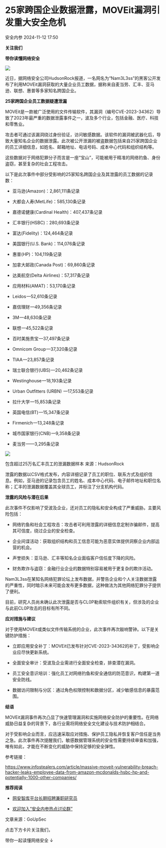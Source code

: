 #  25家跨国企业数据泄露，MOVEit漏洞引发重大安全危机   
 安全内参   2024-11-12 17:50  
  
**关注我们**  
  
  
**带你读懂网络安全**  
  
  
![](https://mmbiz.qpic.cn/sz_mmbiz_png/INYsicz2qhvbsnOT01rd5SO0TG32pGSkCwib3ejYxNQDn15LJbSW9BFExRglS2Q9GPTAyw5S0zMlLTcmSyuc4KTQ/640?wx_fmt=other&from=appmsg&tp=webp&wxfrom=5&wx_lazy=1&wx_co=1 "")  
  
  
近日，据网络安全公司HudsonRock报道，一名网名为“Nam3L3ss”的黑客公开发布了利用MOVEit漏洞获取的大量企业员工数据，据称来自麦当劳、汇丰、亚马逊、联想、惠普等多家知名跨国企业。  
  
  
**25家跨国企业员工数据疑遭泄漏**  
  
  
MOVEit是一款被广泛使用的文件传输软件，其漏洞（编号CVE-2023-34362）导致了2023年最严重的数据泄露事件之一，波及多个行业，包括金融、医疗、科技和零售业。  
  
  
攻击者可通过该漏洞绕过身份验证，访问敏感数据。该软件的漏洞被武器化后，导致大量知名企业的数据泄露。此次被公开泄漏的被盗数据包括来自25家跨国企业的员工详细信息，如姓名、邮箱地址、电话号码、成本中心代码和组织结构等。  
  
  
这些数据对于网络犯罪分子而言是一座“宝山”，可能被用于精准的网络钓鱼、身份盗窃，甚至复杂的社会工程攻击。  
  
  
以下是此次事件中部分受影响的25家知名跨国企业及其泄露的员工数据的记录数：  
  
- 亚马逊(Amazon)：2,861,111条记录  
  
- 大都会人寿(MetLife)：585,130条记录  
  
- 嘉德诺健康(Cardinal Health)：407,437条记录  
  
- 汇丰银行(HSBC)：280,693条记录  
  
- 富达(Fidelity)：124,464条记录  
  
- 美国银行(U.S. Bank)：114,076条记录  
  
- 惠普(HP)：104,119条记录  
  
- 加拿大邮政(Canada Post)：69,860条记录  
  
- 达美航空(Delta Airlines)：57,317条记录  
  
- 应用材料(AMAT)：53,170条记录  
  
- Leidos —52,610条记录  
  
- 嘉信理财 —49,356条记录  
  
- 3M —48,630条记录  
  
- 联想 —45,522条记录  
  
- 百时美施贵宝 —37,497条记录  
  
- Omnicom Group —37,320条记录  
  
- TIAA —23,857条记录  
  
- 瑞士联合银行(UBS) —20,462条记录  
  
- Westinghouse —18,193条记录  
  
- Urban Outfitters (URBN)  —17,553条记录  
  
- 拉什大学 —15,853条记录  
  
- 英国电信(BT) —15,347条记录  
  
- Firmenich —13,248条记录  
  
- 城市国家银行(CNB) —9,358条记录  
  
- 麦当劳 ——3,295条记录  
  
![](https://mmbiz.qpic.cn/sz_mmbiz_png/INYsicz2qhvbsnOT01rd5SO0TG32pGSkCRhnpDzia0ickciakhF3B5cgp3n6MxrnicFBJ2iaRR04EibU3RE2ic6OuIARVA/640?wx_fmt=other&from=appmsg&tp=webp&wxfrom=5&wx_lazy=1&wx_co=1 "")  
  
包含超过25万名汇丰员工的泄漏数据样本 来源：HudsonRock  
  
  
泄露的数据以CSV格式发布，内容详细记录了员工的职位、联系方式及组织信息。例如，亚马逊的记录包含员工的姓名、成本中心代码、电子邮件地址和职位名称；汇丰的泄漏数据覆盖其全球员工，并标注了分支机构代码。  
  
  
**泄露的风险与潜在后果**  
  
  
此次事件不仅影响了受波及企业，还对员工的隐私和安全构成了严重威胁。主要风险包括：  
  
- 网络钓鱼和社会工程攻击：攻击者可利用泄露的详细信息定制诈骗邮件，提高其可信度，绕过企业的安全检查。  
  
- 企业间谍活动：获取组织结构和员工信息可能为恶意实体提供洞察企业内部运营的机会。  
  
- 声誉损失：亚马逊、汇丰等知名企业面临客户信任度下降的风险。  
  
- 财务欺诈与盗窃：金融行业企业的数据特别容易被用于更复杂的欺诈活动。  
  
Nam3L3ss在某知名网络犯罪论坛上发布数据，并警告企业和个人关注数据泄露的严重性，同时暗示未来可能会发布更多数据，这种做法为其他网络犯罪分子提供了便利。  
  
  
目前，研究人员尚未确认此次泄露是否与CL0P勒索软件组织有关，但涉及的企业与此前CL0P攻击的目标有所不同。  
  
  
**应对措施与建议**  
  
  
对于使用MOVEit或类似文件传输系统的企业，此次事件再次敲响警钟。以下是关键防护措施：  
  
- 立即应用安全补丁：MOVEit已发布针对CVE-2023-34362的补丁，受影响企业应尽快更新系统。  
  
- 全面安全审计：受波及企业需进行全面安全检查，排查潜在漏洞。  
  
- 员工安全意识培训：强化员工对网络钓鱼和安全通信的防范意识，构建第一道安全防线。  
  
- 数据访问限制与分区：通过角色权限控制和数据分区，减少敏感信息的暴露范围。  
  
  
  
**结语**  
  
  
MOVEit漏洞事件再次凸显了快速管理漏洞和实施网络安全防护的重要性。在网络威胁日益复杂的背景下，各行业需将网络安全文化建设与技术防护相结合。  
  
  
对于受影响企业而言，应迅速采取应对措施、保护员工隐私并恢复客户信任是当务之急。此次事件再次提醒我们，敏感数据管理系统的安全性需要持续审查和加强，唯有如此，才能在不断变化的威胁中保持足够的安全弹性。  
  
  
参考链接：  
  
https://www.infostealers.com/article/massive-moveit-vulnerability-breach-hacker-leaks-employee-data-from-amazon-mcdonalds-hsbc-hp-and-potentially-1000-other-companies/  
  
  
  
**推荐阅读**  
- [网安智库平台长期招聘兼职研究员](http://mp.weixin.qq.com/s?__biz=MzI4NDY2MDMwMw==&mid=2247499450&idx=2&sn=2da3ca2e0b4d4f9f56ea7f7579afc378&chksm=ebfab99adc8d308c3ba6e7a74bd41beadf39f1b0e38a39f7235db4c305c06caa49ff63a0cc1d&scene=21#wechat_redirect)  
  
  
- [欢迎加入“安全内参热点讨论群”](https://mp.weixin.qq.com/s?__biz=MzI4NDY2MDMwMw==&mid=2247501251&idx=1&sn=8b6ebecbe80c1c72317948494f87b489&chksm=ebfa82e3dc8d0bf595d039e75b446e14ab96bf63cf8ffc5d553b58248dde3424fb18e6947440&token=525430415&lang=zh_CN&scene=21#wechat_redirect)  
  
  
  
  
  
  
文章来源：GoUpSec  
  
  
点击下方卡片关注我们，  
  
带你一起读懂网络安全 ↓  
  
  
  
  
